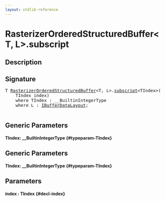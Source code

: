 ```yaml
---
layout: stdlib-reference
---
```


# RasterizerOrderedStructuredBuffer\<T, L\>\.subscript

## Description





## Signature 

<pre>
<span class="code_type">T</span> <a href="/stdlib-reference/types/RasterizerOrderedStructuredBuffer/index" class="code_type">RasterizerOrderedStructuredBuffer</a>&lt;<span class="code_type">T</span>, L&gt;.<a href="/stdlib-reference/types/RasterizerOrderedStructuredBuffer/subscript">subscript</a>&lt;TIndex&gt;(
    TIndex <span class='code_param'>index</span>)
    <span class='code_keyword'>where</span> TIndex : __BuiltinIntegerType
    <span class='code_keyword'>where</span> L : <a href="/stdlib-reference/interfaces/IBufferDataLayout/index" class="code_type">IBufferDataLayout</a>;

</pre>

## Generic Parameters

#### TIndex: \_\_BuiltinIntegerType {#typeparam-TIndex}

## Generic Parameters

#### TIndex: \_\_BuiltinIntegerType {#typeparam-TIndex}

## Parameters

#### index  : TIndex {#decl-index}

